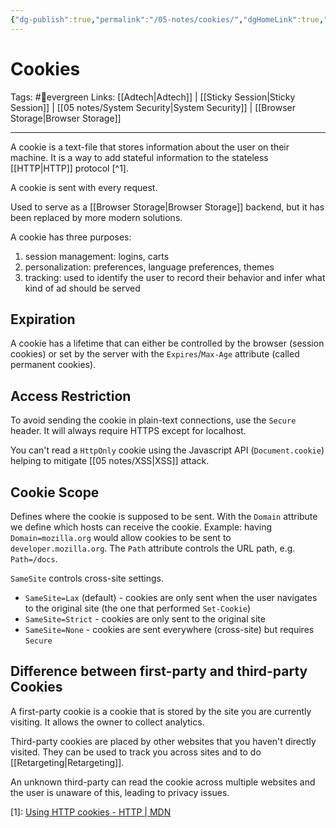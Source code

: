 ```yaml
---
{"dg-publish":true,"permalink":"/05-notes/cookies/","dgHomeLink":true,"dgPassFrontmatter":false}
---
```



# Cookies
Tags: #🌲evergreen 
Links: [[Adtech|Adtech]] | [[Sticky Session|Sticky Session]] | [[05 notes/System Security|System Security]] | [[Browser Storage|Browser Storage]]

---
A cookie is a text-file that stores information about the user on their machine. It is a way to add stateful information to the stateless [[HTTP|HTTP]] protocol [^1].

A cookie is sent with every request.

Used to serve as a [[Browser Storage|Browser Storage]] backend, but it has been replaced by more modern solutions.

A cookie has three purposes:
1. session management: logins, carts
2. personalization: preferences, language preferences, themes
3. tracking: used to identify the user to record their behavior and infer what kind of ad should be served

## Expiration
A cookie has a lifetime that can either be controlled by the browser (session cookies) or set by the server with the `Expires`/`Max-Age` attribute (called permanent cookies).

## Access Restriction
To avoid sending the cookie in plain-text connections, use the `Secure` header. It will always require HTTPS except for localhost.

You can't read a `HttpOnly` cookie using the Javascript API (`Document.cookie`) helping to mitigate [[05 notes/XSS|XSS]] attack.

## Cookie Scope
Defines where the cookie is supposed to be sent. With the `Domain` attribute we define which hosts can receive the cookie. Example: having `Domain=mozilla.org` would allow cookies to be sent to `developer.mozilla.org`. The `Path` attribute controls the URL path, e.g. `Path=/docs`.

`SameSite` controls cross-site settings.
- `SameSite=Lax` (default) - cookies are only sent when the user navigates to the original site (the one that performed `Set-Cookie`)
- `SameSite=Strict` - cookies are only sent to the original site
- `SameSite=None` - cookies are sent everywhere (cross-site) but requires `Secure`

## Difference between first-party and third-party Cookies
A first-party cookie is a cookie that is stored by the site you are currently visiting. It allows the owner to collect analytics.

Third-party cookies are placed by other websites that you haven't directly visited. They can be used to track you across sites and to do [[Retargeting|Retargeting]].

An unknown third-party can read the cookie across multiple websites and the user is unaware of this, leading to privacy issues.

[1]: [Using HTTP cookies - HTTP | MDN](https://developer.mozilla.org/en-US/docs/Web/HTTP/Cookies)